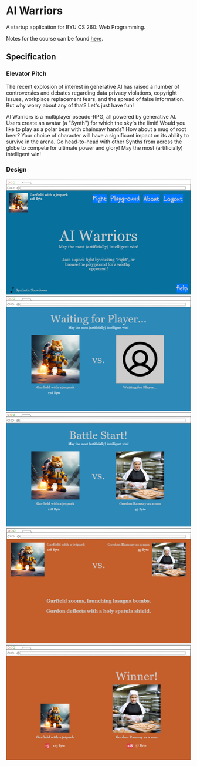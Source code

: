 # AI Warriors
A startup application for BYU CS 260: Web Programming.

Notes for the course can be found [here](https://github.com/ethanwait25/startup/blob/main/notes.md).

## Specification

### Elevator Pitch
The recent explosion of interest in generative AI has raised a number of controversies and debates regarding data privacy violations, copyright issues, workplace replacement fears, and the spread of false information. But why worry about any of that? Let's just have fun!

AI Warriors is a multiplayer pseudo-RPG, all powered by generative AI. Users create an avatar (a "Synth") for which the sky's the limit! Would you like to play as a polar bear with chainsaw hands? How about a mug of root beer? Your choice of character will have a significant impact on its ability to survive in the arena. Go head-to-head with other Synths from across the globe to compete for ultimate power and glory! May the most (artificially) intelligent win!

### Design
![Home Page of AI Warriors](/assets/images/mockUI/home.png)
![Joining a Quick Fight and waiting for an opponent](/assets/images/mockUI/waitingforplayer.png)
![A player has joined our Quick Fight](/assets/images/mockUI/playerjoined.png)
![A battle rages on!](/assets/images/mockUI/battle.png)
![Tragedy... The battle has ended in defeat](/assets/images/mockUI/battlewon.png)